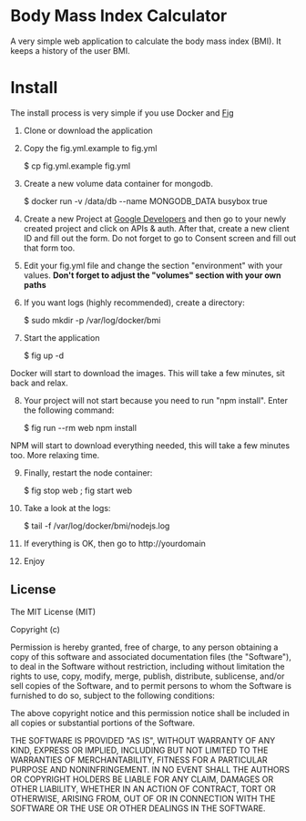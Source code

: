 # Body Mass Index Calculator
A very simple web application to calculate the body mass index (BMI). It keeps a history of the user BMI.

# Install
The install process is very simple if you use Docker and [Fig](http://fig.sh)

1. Clone or download the application
2. Copy the fig.yml.example to fig.yml

	$ cp fig.yml.example fig.yml

3. Create a new volume data container for mongodb.

	$ docker run -v /data/db --name MONGODB_DATA busybox true

4. Create a new Project at [Google Developers](https://console.developers.google.com) and then go to your newly created project and click on APIs & auth. After that, create a new client ID and fill out the form. Do not forget to go to Consent screen and fill out that form too.

5. Edit your fig.yml file and change the section "environment" with your values. **Don't forget to adjust the "volumes" section with your own paths**

6. If you want logs (highly recommended), create a directory:

	$ sudo mkdir -p /var/log/docker/bmi

7. Start the application

	$ fig up -d

Docker will start to download the images. This will take a few minutes, sit back and relax.

8. Your project will not start because you need to run "npm install". Enter the following command:

	$ fig run --rm web npm install

NPM will start to download everything needed, this will take a few minutes too. More relaxing time.

9. Finally, restart the node container:

	$ fig stop web ; fig start web

10. Take a look at the logs:

	$ tail -f /var/log/docker/bmi/nodejs.log

11. If everything is OK, then go to http://yourdomain

12. Enjoy

## License
The MIT License (MIT)

Copyright (c) <year> <copyright holders>

Permission is hereby granted, free of charge, to any person obtaining a copy
of this software and associated documentation files (the "Software"), to deal
in the Software without restriction, including without limitation the rights
to use, copy, modify, merge, publish, distribute, sublicense, and/or sell
copies of the Software, and to permit persons to whom the Software is
furnished to do so, subject to the following conditions:

The above copyright notice and this permission notice shall be included in
all copies or substantial portions of the Software.

THE SOFTWARE IS PROVIDED "AS IS", WITHOUT WARRANTY OF ANY KIND, EXPRESS OR
IMPLIED, INCLUDING BUT NOT LIMITED TO THE WARRANTIES OF MERCHANTABILITY,
FITNESS FOR A PARTICULAR PURPOSE AND NONINFRINGEMENT. IN NO EVENT SHALL THE
AUTHORS OR COPYRIGHT HOLDERS BE LIABLE FOR ANY CLAIM, DAMAGES OR OTHER
LIABILITY, WHETHER IN AN ACTION OF CONTRACT, TORT OR OTHERWISE, ARISING FROM,
OUT OF OR IN CONNECTION WITH THE SOFTWARE OR THE USE OR OTHER DEALINGS IN
THE SOFTWARE.
